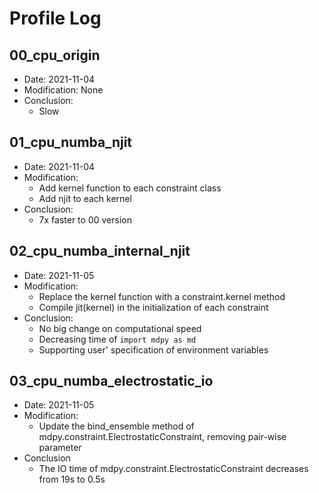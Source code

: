 # Profile Log

## 00_cpu_origin

- Date: 2021-11-04
- Modification: None
- Conclusion:
    - Slow

## 01_cpu_numba_njit

- Date: 2021-11-04
- Modification:
    - Add kernel function to each constraint class
    - Add njit to each kernel
- Conclusion:
    - 7x faster to 00 version

## 02_cpu_numba_internal_njit

- Date: 2021-11-05
- Modification:
    - Replace the kernel function with a constraint.kernel method
    - Compile jit(kernel) in the initialization of each constraint
- Conclusion:
    - No big change on computational speed
    - Decreasing time of `import mdpy as md`
    - Supporting user' specification of environment variables

## 03_cpu_numba_electrostatic_io

- Date: 2021-11-05
- Modification:
    - Update the bind_ensemble method of mdpy.constraint.ElectrostaticConstraint, removing pair-wise parameter
- Conclusion
    - The IO time of mdpy.constraint.ElectrostaticConstraint decreases from 19s to 0.5s